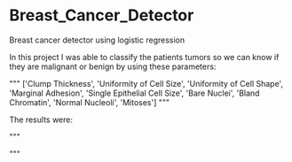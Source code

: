 # Breast_Cancer_Detector
Breast cancer detector using logistic regression

In this project I was able to classify the patients tumors so we can know if they are malignant or benign by using these parameters:

"""
['Clump Thickness', 'Uniformity of Cell Size',
       'Uniformity of Cell Shape', 'Marginal Adhesion',
       'Single Epithelial Cell Size', 'Bare Nuclei', 'Bland Chromatin',
       'Normal Nucleoli', 'Mitoses']
"""

The results were:

"""

"""
